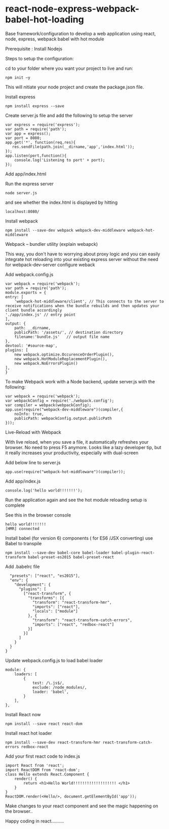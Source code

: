 # react-node-express-webpack-babel-hot-loading
Base framework/configuration to develop a web application using react, node, express, webpack babel with hot module 

Prerequisite : Install Nodejs

Steps to setup the configuration: 

cd to your folder where you want your project to live and run:

    npm init –y 

This will nitiate your node project and create the package.json file.

Install express 

    npm install express --save
    
Create server.js file and add the following to setup the server

    var express = require('express');
    var path = require('path');
    var app = express();
    var port = 8080;
    app.get('*', function(req,res){
       res.sendFile(path.join(__dirname,'app','index.html'));
    });
    app.listen(port,function(){
        console.log('Listening to port' + port);
    });

Add app/index.html

Run the express server 

    node server.js
and see whether the index.html is displayed by hitting 

    localhost:8080/

Install webpack

    npm install --save-dev webpack webpack-dev-middleware webpack-hot-middleware

Webpack – bundler utility
(explain webapck)

This way, you don't have to worrying about proxy logic and you can easily integrate hot reloading into your existing express server without the need for webpack-dev-server
configure weback

Add webpack.config.js

    var webpack = require('webpack');
    var path = require('path');
    module.exports = {
    entry: [
        'webpack-hot-middleware/client', // This connects to the server to receive notifications when the bundle rebuilds and then updates your client bundle accordingly
    './app/index.js' // entry point
    ],
    output: {
        path: __dirname,
        publicPath: '/assets/', // destination directory
        filename:'bundle.js'   // output file name
    },
    devtool: '#source-map',
    plugins: [
        new webpack.optimize.OccurenceOrderPlugin(),
        new webpack.HotModuleReplacementPlugin(),
        new webpack.NoErrorsPlugin()
    ],
    }

To make Webpack work with a Node backend, update server.js with the following: 

    var webpack = require('webpack');
    var webpackConfig = require('./webpack.config');
    var compiler = webpack(webpackConfig);
    app.use(require("webpack-dev-middleware")(compiler,{
        noInfo: true,
        publicPath: webpackConfig.output.publicPath
    }));

Live-Reload with Webpack

With live reload, when you save a file, it automatically refreshes your browser. No need to press F5 anymore. Looks like a lazy developer tip, but it really increases your productivity, especially with dual-screen

Add below line to server.js

    app.use(require("webpack-hot-middleware")(compiler));

Add app/index.js

    console.log('hello world!!!!!!!');
    
Run the application again and see the hot module reloading setup is complete

See this in the browser console

    hello world!!!!!!!
    [HMR] connected
    
    
Install babel (for version 6) components ( for ES6 /JSX converting)
use Babel to transpile 

    npm install --save-dev babel-core babel-loader babel-plugin-react-transform babel-preset-es2015 babel-preset-react

Add .babelrc file

      "presets": ["react", "es2015"],
      "env": {
        "development": {
          "plugins": [
            ["react-transform", {
              "transforms": [{
                "transform": "react-transform-hmr",
                "imports": ["react"],
                "locals": ["module"]
              }, {
                "transform": "react-transform-catch-errors",
                "imports": ["react", "redbox-react"]
              }]
            }]
          ]
        }
      }
    }

Update webpack.config.js to load babel loader 

    module: {
        loaders: [
            {
                test: /\.js$/,
                exclude: /node_modules/,
                loader: 'babel',
            }
        ],
    },

Install React now

    npm install --save react react-dom

Install react hot loader

    npm install --save-dev react-transform-hmr react-transform-catch-errors redbox-react


Add your first react code  to index.js 

    import React from 'react';
    import ReactDOM from 'react-dom';
    class Hello extends React.Component {
        render() {
            return <h1>Hello World!!!!!!!!!!!!!!!!!!! </h1>
        }
    }
    ReactDOM.render(<Hello/>, document.getElementById('app'));


Make changes to your react component and see the magic happening on the browser..

Happy coding in react……….

